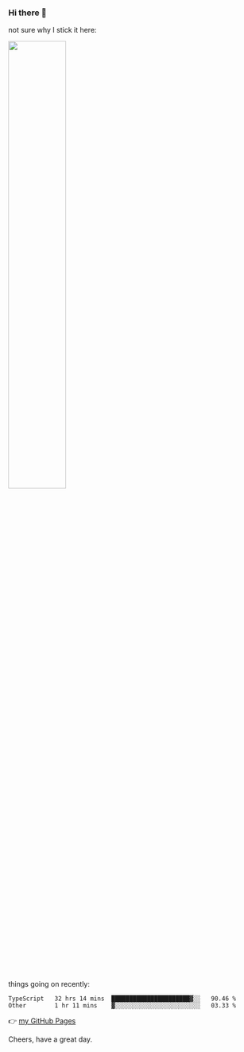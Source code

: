 ### Hi there 👋

not sure why I stick it here:

[<img width="48%" src="https://github-readme-stats.vercel.app/api?username=ykzhukian&show_icons=true&theme=dracula">](https://github.com/anuraghazra/github-readme-stats)


things going on recently:

<!--START_SECTION:waka-->

```text
TypeScript   32 hrs 14 mins  ██████████████████████▓░░   90.46 %
Other        1 hr 11 mins    ▓░░░░░░░░░░░░░░░░░░░░░░░░   03.33 %
```

<!--END_SECTION:waka-->

👉 [my GitHub Pages](https://ykzhukian.github.io)

Cheers, have a great day.


